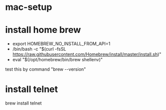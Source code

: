 # mac-setup

# install home brew

* export HOMEBREW_NO_INSTALL_FROM_API=1
* /bin/bash -c "$(curl -fsSL https://raw.githubusercontent.com/Homebrew/install/master/install.sh)"
* eval "$(/opt/homebrew/bin/brew shellenv)"

test this by command "brew --version" 

# install telnet
brew install telnet
